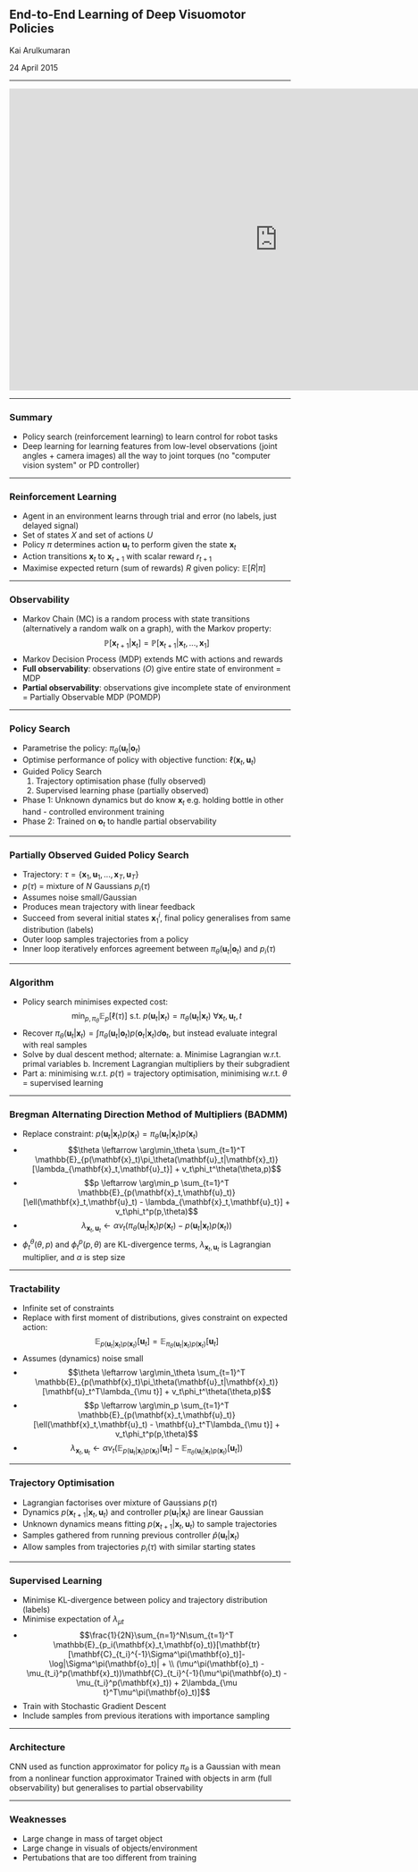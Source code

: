 ## End-to-End Learning of Deep Visuomotor Policies

Kai Arulkumaran

24 April 2015

------------------

<iframe data-autoplay width="960" height="540" src="https://www.youtube.com/embed/Q4bMcUk6pcw" frameborder="0" allowfullscreen></iframe>

------------------

### Summary

- Policy search (reinforcement learning) to learn control for robot tasks
- Deep learning for learning features from low-level observations (joint angles + camera images) all the way to joint torques (no "computer vision system" or PD controller)

------------------

### Reinforcement Learning

- Agent in an environment learns through trial and error (no labels, just delayed signal)
- Set of states $X$ and set of actions $U$
- Policy $\pi$ determines action $\mathbf{u}_t$ to perform given the state $\mathbf{x}_t$
- Action transitions $\mathbf{x}_t$ to $\mathbf{x}_{t+1}$ with scalar reward $r_{t+1}$
- Maximise expected return (sum of rewards) $R$ given policy: $\mathbb{E}[R|\pi]$

------------------

### Observability

- Markov Chain (MC) is a random process with state transitions (alternatively a random walk on a graph), with the Markov property: $$\mathbb{P}[\mathbf{x}_{t+1}|\mathbf{x}_t] = \mathbb{P}[\mathbf{x}_{t+1}|\mathbf{x}_t,...,\mathbf{x}_1]$$
- Markov Decision Process (MDP) extends MC with actions and rewards
- **Full observability**: observations ($O$) give entire state of environment = MDP
- **Partial observability**: observations give incomplete state of environment = Partially Observable MDP (POMDP)

------------------

### Policy Search

- Parametrise the policy: $\pi_\theta(\mathbf{u}_t|\mathbf{o}_t)$
- Optimise performance of policy with objective function: $\ell(\mathbf{x}_t, \mathbf{u}_t)$
- Guided Policy Search
    1. Trajectory optimisation phase (fully observed)
    2. Supervised learning phase (partially observed)
- Phase 1: Unknown dynamics but do know $\mathbf{x}_t$ e.g. holding bottle in other hand - controlled environment training
- Phase 2: Trained on $\mathbf{o}_t$ to handle partial observability

------------------

### Partially Observed Guided Policy Search

- Trajectory: $\tau = \{\mathbf{x}_1, \mathbf{u}_1, ..., \mathbf{x}_T, \mathbf{u}_T\}$
- $p(\tau)$ = mixture of $N$ Gaussians $p_i(\tau)$
- Assumes noise small/Gaussian
- Produces mean trajectory with linear feedback
- Succeed from several initial states $\mathbf{x}_1^i$, final policy generalises from same distribution (labels)
- Outer loop samples trajectories from a policy
- Inner loop iteratively enforces agreement between $\pi_\theta(\mathbf{u}_t|\mathbf{o}_t)$ and $p_i(\tau)$

------------------

### Algorithm

- Policy search minimises expected cost: $$\min_{p, \pi_\theta}\mathbb{E}_p[\ell(\tau)] \text{ s.t. } p(\mathbf{u}_t|\mathbf{x}_t) = \pi_\theta(\mathbf{u}_t|\mathbf{x}_t) \ \forall \mathbf{x}_t, \mathbf{u}_t, t$$ 
- Recover $\pi_\theta(\mathbf{u}_t|\mathbf{x}_t) = \int\pi_\theta(\mathbf{u}_t|\mathbf{o}_t)p(\mathbf{o}_t|\mathbf{x}_t)d\mathbf{o}_t$, but instead evaluate integral with real samples
- Solve by dual descent method; alternate:
    a. Minimise Lagrangian w.r.t. primal variables
    b. Increment Lagrangian multipliers by their subgradient
- Part a: minimising w.r.t. $p(\tau)$ = trajectory optimisation, minimising w.r.t. $\theta$ = supervised learning

------------------

### Bregman Alternating Direction Method of Multipliers (BADMM)

- Replace constraint: $p(\mathbf{u}_t|\mathbf{x}_t)p(\mathbf{x}_t) = \pi_\theta(\mathbf{u}_t|\mathbf{x}_t)p(\mathbf{x}_t)$
- $$\theta \leftarrow \arg\min_\theta \sum_{t=1}^T \mathbb{E}_{p(\mathbf{x}_t)\pi_\theta(\mathbf{u}_t|\mathbf{x}_t)}[\lambda_{\mathbf{x}_t,\mathbf{u}_t}] + v_t\phi_t^\theta(\theta,p)$$
- $$p \leftarrow \arg\min_p \sum_{t=1}^T \mathbb{E}_{p(\mathbf{x}_t,\mathbf{u}_t)}[\ell(\mathbf{x}_t,\mathbf{u}_t) - \lambda_{\mathbf{x}_t,\mathbf{u}_t}] + v_t\phi_t^p(p,\theta)$$
- $$\lambda_{\mathbf{x}_t,\mathbf{u}_t} \leftarrow \alpha v_t(\pi_\theta(\mathbf{u}_t|\mathbf{x}_t)p(\mathbf{x}_t) - p(\mathbf{u}_t|\mathbf{x}_t)p(\mathbf{x}_t))$$
- $\phi_t^\theta(\theta,p) \text{ and } \phi_t^p(p,\theta)$ are KL-divergence terms, $\lambda_{\mathbf{x}_t,\mathbf{u}_t}$ is Lagrangian multiplier, and $\alpha$ is step size

------------------

### Tractability

- Infinite set of constraints
- Replace with first moment of distributions, gives constraint on expected action: $$\mathbb{E}_{p(\mathbf{u}_t|\mathbf{x}_t)p(\mathbf{x}_t)}[\mathbf{u}_t] = \mathbb{E}_{\pi_\theta(\mathbf{u}_t|\mathbf{x}_t)p(\mathbf{x}_t)}[\mathbf{u}_t]$$
- Assumes (dynamics) noise small
- $$\theta \leftarrow \arg\min_\theta \sum_{t=1}^T \mathbb{E}_{p(\mathbf{x}_t)\pi_\theta(\mathbf{u}_t|\mathbf{x}_t)}[\mathbf{u}_t^T\lambda_{\mu t}] + v_t\phi_t^\theta(\theta,p)$$
- $$p \leftarrow \arg\min_p \sum_{t=1}^T \mathbb{E}_{p(\mathbf{x}_t,\mathbf{u}_t)}[\ell(\mathbf{x}_t,\mathbf{u}_t) - \mathbf{u}_t^T\lambda_{\mu t}] + v_t\phi_t^p(p,\theta)$$
- $$\lambda_{\mathbf{x}_t,\mathbf{u}_t} \leftarrow \alpha v_t(\mathbb{E}_{p(\mathbf{u}_t|\mathbf{x}_t)p(\mathbf{x}_t)}[\mathbf{u}_t] - \mathbb{E}_{\pi_\theta(\mathbf{u}_t|\mathbf{x}_t)p(\mathbf{x}_t)}[\mathbf{u}_t])$$

------------------

### Trajectory Optimisation

- Lagrangian factorises over mixture of Gaussians $p(\tau)$
- Dynamics $p(\mathbf{x}_{t+1}|\mathbf{x}_t,\mathbf{u}_t)$ and controller $p(\mathbf{u}_t|\mathbf{x}_t)$ are linear Gaussian
- Unknown dynamics means fitting $p(\mathbf{x}_{t+1}|\mathbf{x}_t,\mathbf{u}_t)$ to sample trajectories
- Samples gathered from running previous controller $\hat{p}(\mathbf{u}_t|\mathbf{x}_t)$
- Allow samples from trajectories $p_i(\tau)$ with similar starting states

------------------

### Supervised Learning

- Minimise KL-divergence between policy and trajectory distribution (labels)
- Minimise expectation of $\lambda_{\mu t}$
- $$\frac{1}{2N}\sum_{n=1}^N\sum_{t=1}^T \mathbb{E}_{p_i(\mathbf{x}_t,\mathbf{o}_t)}[\mathbf{tr}[\mathbf{C}_{t_i}^{-1}\Sigma^\pi(\mathbf{o}_t)]-\log|\Sigma^\pi(\mathbf{o}_t)| + \\
(\mu^\pi(\mathbf{o}_t) - \mu_{t_i}^p(\mathbf{x}_t))\mathbf{C}_{t_i}^{-1}(\mu^\pi(\mathbf{o}_t) - \mu_{t_i}^p(\mathbf{x}_t)) + 2\lambda_{\mu t}^T\mu^\pi(\mathbf{o}_t)]$$
- Train with Stochastic Gradient Descent
- Include samples from previous iterations with importance sampling

------------------

### Architecture

CNN used as function approximator for policy
$\pi_\theta$ is a Gaussian with mean from a nonlinear function approximator
Trained with objects in arm (full observability) but generalises to partial observability

------------------

### Weaknesses

- Large change in mass of target object
- Large change in visuals of objects/environment
- Pertubations that are too different from training
